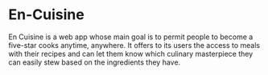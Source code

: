 # En-Cuisine
En Cuisine is a web app whose main goal is to permit people to become a five-star cooks anytime, anywhere.   It offers to its users the access to meals with their recipes and can let them know which culinary masterpiece they can easily stew based on the ingredients they have.
